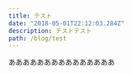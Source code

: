 ```yaml
---
title: テスト
date: "2018-05-01T22:12:03.284Z"
description: テストテスト
path: /blog/test
---
```


あああああああああああああああ
